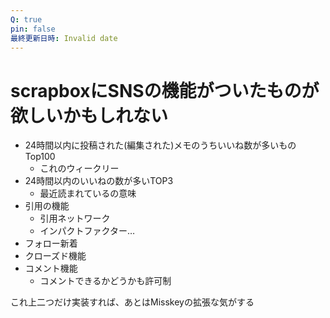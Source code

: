 ```yaml
---
Q: true
pin: false
最終更新日時: Invalid date
---
```

# scrapboxにSNSの機能がついたものが欲しいかもしれない

- 24時間以内に投稿された(編集された)メモのうちいいね数が多いものTop100
    - これのウィークリー
- 24時間以内のいいねの数が多いTOP3
    - 最近読まれているの意味
- 引用の機能
    - 引用ネットワーク
    - インパクトファクター…
- フォロー新着
- クローズド機能
- コメント機能
    - コメントできるかどうかも許可制

これ上二つだけ実装すれば、あとはMisskeyの拡張な気がする